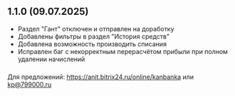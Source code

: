 
## 1.1.0 (09.07.2025)
- Раздел "Гант" отключен и отправлен на доработку
- Добавлены фильтры в раздел "История средств" 
- Добавлена возможность производить списания
- Исправлен баг с некорректным перерасчётом прибыли при полном удалении начислений
###
Для предложений: <a href="https://anit.bitrix24.ru/online/kanbanka" target="_blank">https://anit.bitrix24.ru/online/kanbanka</a> или kp@799000.ru

